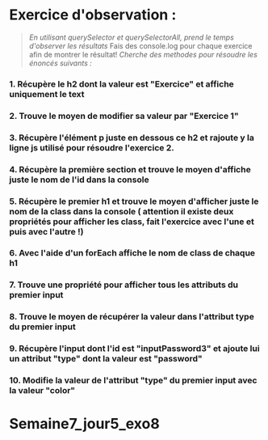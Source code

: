# Exercice d'observation :
>*En utilisant querySelector et querySelectorAll, prend le temps d'observer les résultats*
> Fais des console.log pour chaque exercice afin de montrer le résultat!
>*Cherche des methodes pour résoudre les énoncés suivants :*

### 1. Récupère le h2 dont la valeur est "Exercice" et affiche uniquement le text
### 2. Trouve le moyen de modifier sa valeur par "Exercice 1"
### 3. Récupère l'élément p juste en dessous ce h2 et rajoute y la ligne js utilisé pour résoudre l'exercice 2.
### 4. Récupère la première section et trouve le moyen d'affiche juste le nom de l'id dans la console
### 5. Récupère le premier h1 et trouve le moyen d'afficher juste le nom de la class dans la console ( attention il existe deux propriétés pour afficher les class, fait l'exercice avec l'une et puis avec l'autre !)
### 6. Avec l'aide d'un forEach affiche le nom de class de chaque h1
### 7. Trouve une propriété pour afficher tous les attributs du premier input
### 8. Trouve le moyen de récupérer la valeur dans l'attribut type du premier input
### 9. Récupère l'input dont l'id est "inputPassword3" et ajoute lui un attribut "type" dont la valeur est "password"
### 10. Modifie la valeur de l'attribut "type" du premier input avec la valeur "color"
# Semaine7_jour5_exo8
